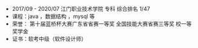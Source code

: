 - 2017/09 - 2020/07 江门职业技术学院 专科 综合排名 1/47
- 课程：java ，数据结构 ，mysql  等
- 荣誉：
          第十届蓝桥杯大赛广东省省赛一等奖
          全国技能大赛省赛三等奖
          校一等奖学金
- 证书：软考中级（软件设计师）